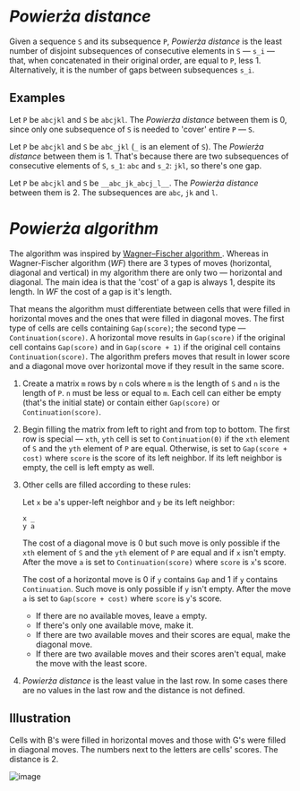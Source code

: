 # *Powierża distance*

Given a sequence `S` and its subsequence `P`, *Powierża distance* is the least number of disjoint subsequences of consecutive elements in `S` — `s_i` — that, when concatenated in their original order, are equal to `P`, less 1. Alternatively, it is the number of gaps between subsequences `s_i`.


## Examples

Let `P` be `abcjkl` and `S` be `abcjkl`. The *Powierża distance* between them is 0, since only one subsequence of `S` is needed to 'cover' entire `P` — `S`.

Let `P` be `abcjkl` and `S` be `abc_jkl` (`_` is an element of `S`). The *Powierża distance* between them is 1. That's because there are two subsequences of consecutive elements of `S`, `s_1`: `abc` and `s_2`: `jkl`, so there's one gap.

Let `P` be `abcjkl` and `S` be `__abc_jk_abcj_l__`. The *Powierża distance* between them is 2. The subsequences are `abc`, `jk` and `l`.


# *Powierża algorithm*

The algorithm was inspired by [Wagner–Fischer algorithm
](https://en.wikipedia.org/wiki/Wagner%E2%80%93Fischer_algorithm). Whereas in Wagner-Fischer algorithm (*WF*) there are 3 types of moves (horizontal, diagonal and vertical) in my algorithm there are only two — horizontal and diagonal. The main idea is that the 'cost' of a gap is always 1, despite its length. In *WF* the cost of a gap is it's length.

That means the algorithm must differentiate between cells that were filled in horizontal moves and the ones that were filled in diagonal moves. The first type of cells are cells containing `Gap(score)`; the second type — `Continuation(score)`. A horizontal move results in `Gap(score)` if the original cell contains `Gap(score)` and in `Gap(score + 1)` if the original cell contains `Continuation(score)`. The algorithm prefers moves that result in lower score and a diagonal move over horizontal move if they result in the same score.

1. Create a matrix `m` rows by `n` cols where `m` is the length of `S` and `n` is the length of `P`. `n` must be less or equal to `m`. Each cell can either be empty (that's the initial state) or contain either `Gap(score)` or `Continuation(score)`.
2. Begin filling the matrix from left to right and from top to bottom. The first row is special — `xth`, `yth` cell is set to `Continuation(0)` if the `xth` element of `S` and the `yth` element of `P` are equal. Otherwise, is set to `Gap(score + cost)` where `score` is the score of its left neighbor. If its left neighbor is empty, the cell is left empty as well.
3. Other cells are filled according to these rules:

   Let `x` be `a`'s upper-left neighbor and `y` be its left neighbor:

   ```
   x _
   y a
   ```
   
   The cost of a diagonal move is 0 but such move is only possible if the `xth` element of `S` and the `yth` element of `P` are equal and if `x` isn't empty. After the move `a` is set to `Continuation(score)` where `score` is `x`'s score.

   The cost of a horizontal move is 0 if `y` contains `Gap` and 1 if `y` contains `Continuation`. Such move is only possible if `y` isn't empty. After the move `a` is set to `Gap(score + cost)` where `score` is `y`'s score.

   * If there are no available moves, leave `a` empty.
   * If there's only one available move, make it.
   * If there are two available moves and their scores are equal, make the diagonal move.
   * If there are two available moves and their scores aren't equal, make the move with the least score.
4. *Powierża distance* is the least value in the last row. In some cases there are no values in the last row and the distance is not defined.


## Illustration

Cells with B's were filled in horizontal moves and those with G's were filled in diagonal moves. The numbers next to the letters are cells' scores. The distance is 2.

![image](https://user-images.githubusercontent.com/20628866/134387055-24dfec18-159e-42cc-8d1b-c4ef15ce7046.png)

